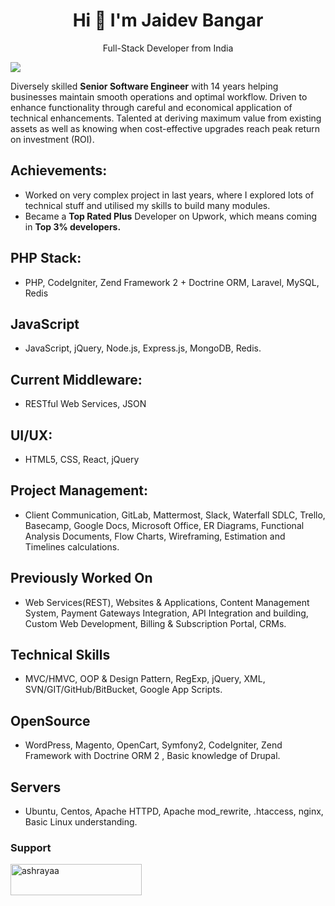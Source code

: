 <h1 align="center">Hi 👋 I'm Jaidev Bangar</h1>
<p align="center">Full-Stack Developer from India</p>

![](https://komarev.com/ghpvc/?username=solaxes)

Diversely skilled **Senior Software Engineer** with 14 years helping businesses maintain smooth operations and optimal workflow. Driven to enhance functionality through careful and economical application of technical enhancements. Talented at deriving maximum value from existing assets as well as knowing when cost-effective upgrades reach peak return on investment (ROI).


## Achievements:
  - Worked on very complex project in last years, where I explored lots of technical stuff and utilised my skills to build many modules.
  - Became a **Top Rated Plus** Developer on Upwork, which means coming in **Top 3% developers.** 

## PHP Stack: 
  - PHP, CodeIgniter, Zend Framework 2 + Doctrine ORM, Laravel, MySQL, Redis

## JavaScript
  - JavaScript, jQuery, Node.js, Express.js, MongoDB, Redis.

## Current Middleware:
  - RESTful Web Services, JSON

## UI/UX:
  - HTML5, CSS, React, jQuery
## Project Management:
  - Client Communication, GitLab, Mattermost, Slack, Waterfall SDLC, Trello, Basecamp, Google Docs, Microsoft Office, ER Diagrams, Functional Analysis Documents, Flow Charts, Wireframing, Estimation and Timelines calculations.

## Previously Worked On 
- Web Services(REST), Websites & Applications, Content Management System, Payment Gateways Integration, API Integration and building, Custom Web Development, Billing & Subscription Portal, CRMs. 

## Technical Skills
 - MVC/HMVC, OOP & Design Pattern, RegExp,  jQuery, XML, SVN/GIT/GitHub/BitBucket, Google App Scripts. 

## OpenSource
  - WordPress, Magento, OpenCart, Symfony2, CodeIgniter, Zend Framework with Doctrine ORM 2 , Basic knowledge of Drupal. 

## Servers
  - Ubuntu, Centos, Apache HTTPD, Apache mod_rewrite, .htaccess, nginx, Basic Linux understanding.

### Support
<p dir="auto"><a href="https://www.buymeacoffee.com/solaxes" rel="nofollow"> <img align="left" src="https://camo.githubusercontent.com/28aae05a0fba45679e8e27d90609601e249b64a5fe30dfef05495de4f4e318d4/68747470733a2f2f63646e2e6275796d6561636f666665652e636f6d2f627574746f6e732f76322f64656661756c742d79656c6c6f772e706e67" height="50" width="210" alt="ashrayaa" data-canonical-src="https://cdn.buymeacoffee.com/buttons/v2/default-yellow.png" style="max-width: 100%;"></a></p>
